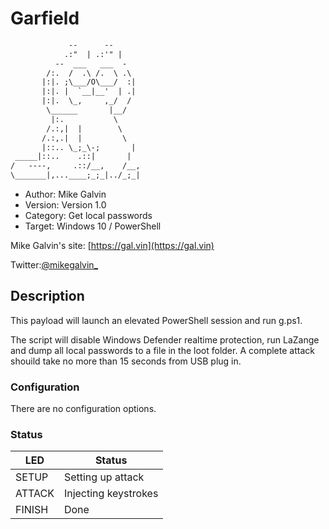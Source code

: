 # Garfield

``` txt
             --      --
            .:"  | .:'" |
          --  ___   ___  -
        /:.  /  .\ /.  \ .\
       |:|. ;\___/O\___/  :|
       |:|. |  `__|__'  | .|
       |:|.  \_,     ,_/  /
        \______       |__/
         |:.           \
        /.:,|  |        \
       /.:,.|  |         \
       |::.. \_;_\-;       |
 _____|::..    .::|       |
/   ----,     .::/__,    /__,
\_______|,...____;_;_|../_;_|
```

* Author: Mike Galvin
* Version: Version 1.0
* Category: Get local passwords
* Target: Windows 10 / PowerShell

Mike Galvin's site: [https://gal.vin](https://gal.vin)

Twitter:[@mikegalvin_](https://twitter.com/mikegalvin_)

## Description

This payload will launch an elevated PowerShell session and run g.ps1.

The script will disable Windows Defender realtime protection, run LaZange and dump all local passwords to a file in the loot folder.
A complete attack shouild take no more than 15 seconds from USB plug in.

### Configuration

There are no configuration options.

### Status

| LED    | Status               |
| ------ | ---------------------|
| SETUP  | Setting up attack    |
| ATTACK | Injecting keystrokes |
| FINISH | Done                 |
